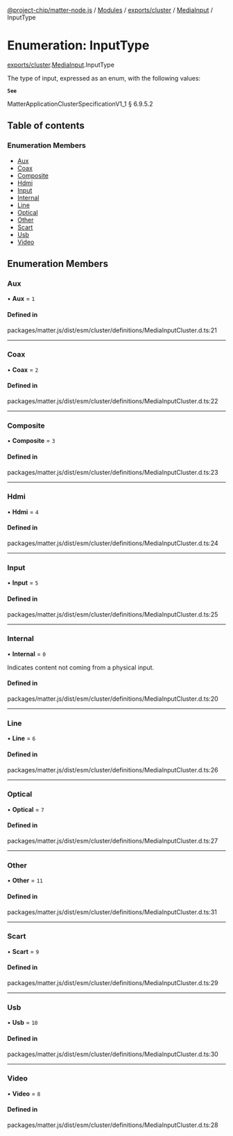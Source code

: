 [@project-chip/matter-node.js](../README.md) / [Modules](../modules.md) / [exports/cluster](../modules/exports_cluster.md) / [MediaInput](../modules/exports_cluster.MediaInput.md) / InputType

# Enumeration: InputType

[exports/cluster](../modules/exports_cluster.md).[MediaInput](../modules/exports_cluster.MediaInput.md).InputType

The type of input, expressed as an enum, with the following values:

**`See`**

MatterApplicationClusterSpecificationV1_1 § 6.9.5.2

## Table of contents

### Enumeration Members

- [Aux](exports_cluster.MediaInput.InputType.md#aux)
- [Coax](exports_cluster.MediaInput.InputType.md#coax)
- [Composite](exports_cluster.MediaInput.InputType.md#composite)
- [Hdmi](exports_cluster.MediaInput.InputType.md#hdmi)
- [Input](exports_cluster.MediaInput.InputType.md#input)
- [Internal](exports_cluster.MediaInput.InputType.md#internal)
- [Line](exports_cluster.MediaInput.InputType.md#line)
- [Optical](exports_cluster.MediaInput.InputType.md#optical)
- [Other](exports_cluster.MediaInput.InputType.md#other)
- [Scart](exports_cluster.MediaInput.InputType.md#scart)
- [Usb](exports_cluster.MediaInput.InputType.md#usb)
- [Video](exports_cluster.MediaInput.InputType.md#video)

## Enumeration Members

### Aux

• **Aux** = ``1``

#### Defined in

packages/matter.js/dist/esm/cluster/definitions/MediaInputCluster.d.ts:21

___

### Coax

• **Coax** = ``2``

#### Defined in

packages/matter.js/dist/esm/cluster/definitions/MediaInputCluster.d.ts:22

___

### Composite

• **Composite** = ``3``

#### Defined in

packages/matter.js/dist/esm/cluster/definitions/MediaInputCluster.d.ts:23

___

### Hdmi

• **Hdmi** = ``4``

#### Defined in

packages/matter.js/dist/esm/cluster/definitions/MediaInputCluster.d.ts:24

___

### Input

• **Input** = ``5``

#### Defined in

packages/matter.js/dist/esm/cluster/definitions/MediaInputCluster.d.ts:25

___

### Internal

• **Internal** = ``0``

Indicates content not coming from a physical input.

#### Defined in

packages/matter.js/dist/esm/cluster/definitions/MediaInputCluster.d.ts:20

___

### Line

• **Line** = ``6``

#### Defined in

packages/matter.js/dist/esm/cluster/definitions/MediaInputCluster.d.ts:26

___

### Optical

• **Optical** = ``7``

#### Defined in

packages/matter.js/dist/esm/cluster/definitions/MediaInputCluster.d.ts:27

___

### Other

• **Other** = ``11``

#### Defined in

packages/matter.js/dist/esm/cluster/definitions/MediaInputCluster.d.ts:31

___

### Scart

• **Scart** = ``9``

#### Defined in

packages/matter.js/dist/esm/cluster/definitions/MediaInputCluster.d.ts:29

___

### Usb

• **Usb** = ``10``

#### Defined in

packages/matter.js/dist/esm/cluster/definitions/MediaInputCluster.d.ts:30

___

### Video

• **Video** = ``8``

#### Defined in

packages/matter.js/dist/esm/cluster/definitions/MediaInputCluster.d.ts:28
